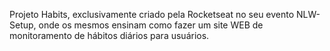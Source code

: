 Projeto Habits, exclusivamente criado pela Rocketseat no seu evento NLW-Setup, onde os mesmos ensinam como fazer um site WEB de monitoramento de hábitos diários para usuários.